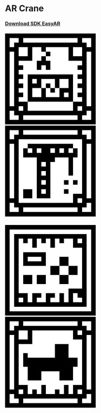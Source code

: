 # AR Crane
### [Download SDK EasyAR](https://www.easyar.com/view/downloadHistory.html)
### ![](https://github.com/Crozen93/AR_Crane/blob/master/Assets/StreamingAssets/ContainerMarker.jpg) ![](https://github.com/Crozen93/AR_Crane/blob/master/Assets/StreamingAssets/CraneMarker.jpg) 
### ![](https://github.com/Crozen93/AR_Crane/blob/master/Assets/StreamingAssets/DashboardMarker.jpg) ![](https://github.com/Crozen93/AR_Crane/blob/master/Assets/StreamingAssets/TruckMarker.jpg)


